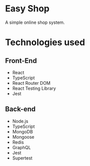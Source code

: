 # Easy Shop
A simple online shop system.

# Technologies used
## Front-End
- React
- TypeScript
- React Router DOM
- React Testing Library
- Jest

## Back-end
- Node.js
- TypeScript
- MongoDB
- Mongoose
- Redis
- GraphQL
- Jest
- Supertest